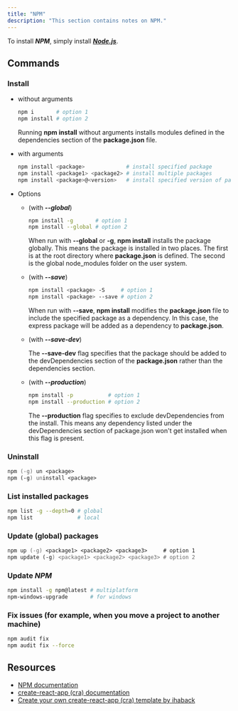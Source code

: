 ```yaml
---
title: "NPM"
description: "This section contains notes on NPM."
---
```


To install ***NPM***, simply install [***Node.js***](https://nodejs.org).

## Commands

### Install

- without arguments

  ```zsh
  npm i       # option 1
  npm install # option 2
  ```

  Running **npm install** without arguments installs modules defined in the dependencies section of the **package.json** file.
- with arguments

  ```zsh
  npm install <package>             # install specified package
  npm install <package1> <package2> # install multiple packages
  npm install <package>@<version>   # install specified version of package
  ```

- Options
  - (with ***--global***)

    ```zsh
    npm install -g       # option 1
    npm install --global # option 2
    ```

    When run with **--global** or **-g**, **npm install** installs the package globally. This means the package is installed in two places. The first is at the root directory where **package.json** is defined. The second is the global node_modules folder on the user system.
  - (with ***--save***)

    ```zsh
    npm install <package> -S     # option 1
    npm install <package> --save # option 2
    ```

    When run with **--save**, **npm install** modifies the **package.json** file to include the specified package as a dependency. In this case, the express package will be added as a dependency to **package.json**.
  - (with ***--save-dev***)

    The **--save-dev** flag specifies that the package should be added to the devDependencies section of the **package.json** rather than the dependencies section.
  - (with ***--production***)

    ```zsh
    npm install -p           # option 1
    npm install --production # option 2
    ```

    The **--production** flag specifies to exclude devDependencies from the install. This means any dependency listed under the devDependencies section of package.json won't get installed when this flag is present.

### Uninstall

```zsh
npm (-g) un <package>
npm (-g) uninstall <package>
```

### List installed packages

```zsh
npm list -g --depth=0 # global
npm list              # local
```

### Update (global) packages

```zsh
npm up (-g) <package1> <package2> <package3>     # option 1
npm update (-g) <package1> <package2> <package3> # option 2
```

### Update ***NPM***

```zsh
npm install -g npm@latest # multiplatform
npm-windows-upgrade       # for windows
```

### Fix issues (for example, when you move a project to another machine)

```zsh
npm audit fix
npm audit fix --force
```

## Resources

- [NPM documentation](https://docs.npmjs.com)
- [create-react-app (cra) documentation](https://create-react-app.dev/docs/getting-started/)
- [Create your own create-react-app (cra) template by ihaback](https://dev.to/ihaback/create-your-own-create-react-app-template-46ll)
